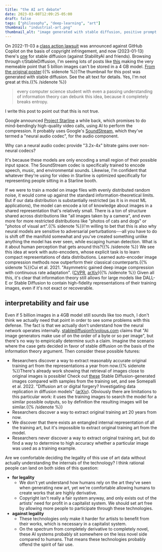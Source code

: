 ```yaml
---
title: "the AI art debate"
date: 2023-03-08T12:09:25-05:00
draft: false
tags: ["philosophy", "deep-learning", "art"]
thumbnail: "industrial-art.png"
thumbnail_alt: "image generated with stable diffusion, positive prompt 'artist stands at a conveyor belt in an art factory, quickly painting a piece before moving on to the next blank canvas on the belt' and negative prompt 'blurry, distorted'"
---
```


On 2022-11-03 a [class action lawsuit](https://githubcopilotlitigation.com/) was announced against GitHub Copilot on the basis of copyright infringement, and now (2023-01-13) there's [one](https://stablediffusionlitigation.com/) for stable diffusion (against StabilityAI and friends). Browsing through r/StableDiffusion, I'm seeing lots of posts like [this](https://libreddit.kylrth.com/r/StableDiffusion/comments/10e13r3/the_lawyers_suing_stable_diffusion_when_you_tell/) making the very memeable point that 5 billion images can't be stored in a 4 GB model. [From the original poster](https://libreddit.kylrth.com/r/StableDiffusion/comments/10e13r3/the_lawyers_suing_stable_diffusion_when_you_tell/j4oeny6/?context=3):{{% sidenote %}}The thumbnail for this post was generated with stable diffusion. See the alt text for details. Yes, I'm not great at this.{{% /sidenote %}}

> every computer science student with even a passing understanding of information theory can debunk this idea, because it completely breaks entropy.

I write this post to point out that this is not true.

Google announced [Project Starline](https://blog.google/technology/research/project-starline/) a while back, which promises to do  mind-bendingly high-quality video calls, using AI to perform the compression. It probably uses Google's [SoundStream](https://ai.googleblog.com/2021/08/soundstream-end-to-end-neural-audio.html), which they've termed a "neural audio codec", for the audio component.

Why can a neural audio codec provide "3.2x-4x" bitrate gains over non-neural codecs?

It's because these models are only encoding a small region of their possible input space. The SoundStream codec is specifically trained to encode speech, music, and environmental sounds. Likewise, I'm confident that whatever they're using for video in Starline is optimized specifically for representing people sitting in a Starline booth.

If we were to train a model on image files with evenly distributed random noise, it would come up against the standard information-theoretical limits. But if our data distribution is substantially restricted (as it is in most ML applications), the model can encode a lot of knowledge about images in a shared representation that's relatively small. There is a ton of structure shared across distributions like "all images taken by a camera", and even more for more restricted distributions like "photos of cats and dogs" or "photos of visual art".{{% sidenote %}}I'm willing to bet that this is also why neural models are sensitive to adversarial perturbations---all you have to do is shift off the manifold somewhat and you've created something unlike anything the model has ever seen, while escaping human detection. What is it about human perception that gets around this?{{% /sidenote %}} We see this idea at work with auto-encoders, whose explicit task is to learn compact representations of data distributions. Learned auto-encoder image compression methods now outperform their classical counterparts.{{% sidenote %}}Cui et al. 2021. "Asymmetric gained deep image compression with continuous rate adaptation". ([CVPR](https://openaccess.thecvf.com/content/CVPR2021/html/Cui_Asymmetric_Gained_Deep_Image_Compression_With_Continuous_Rate_Adaptation_CVPR_2021_paper.html), [arXiv](https://arxiv.org/abs/2003.02012)){{% /sidenote %}} Given all this, it's clear that information theory still allows for large models like DALL-E or Stable Diffusion to contain high-fidelity representations of their training images, even if it's not exact or recoverable.

## interpretability and fair use

Even if 5 billion images in a 4GB model still sounds like too much, I don't think we actually need that point in order to see some problems with this defense. The fact is that we actually don't understand how the neural network operates internally. [stablediffusionfrivolous.com](http://www.stablediffusionfrivolous.com/) claims that "AI image generators make use of on the order of a byte or so per image", but there's no way to empirically determine such a claim. Imagine the scenario where the case gets decided in favor of stable diffusion on the basis of the information theory argument. Then consider these possible futures:

- Researchers discover a way to extract reasonably accurate original training art from the representations a year from now.{{% sidenote %}}There's already work showing that retrieval of images close to original images is possible! Check out [these](replication.png) Stable Diffusion-generated images compared with samples from the training set, and see Somepalli et al. 2022. "Diffusion art or digital forgery? Investigating data replication in diffusion models" ([arXiv](https://arxiv.org/abs/2003.02012)). Obviously there are limitations to this particular work: it uses the training images to search the model for a similar possible outputs, so by definition the resulting images will be similar.{{% /sidenote %}}
- Researchers discover a way to extract original training art 20 years from now.
- We discover that there exists an entangled internal representation of all the training art, but it's impossible to extract original training art from the model.
- Researchers never discover a way to extract original training art, but do find a way to determine to high accuracy whether a particular image was used as a training example.

Are we comfortable deciding the legality of this use of art data without actually understanding the internals of the technology? I think rational people can land on both sides of this question:

- **for legality**
  - We don't yet understand how humans rely on the art they've seen when generating new art, yet we're comfortable allowing humans to create works that are highly derivative.
  - Copyright isn't really a fair system anyway, and only exists out of the artists' need for profit in a capitalist system. We should set art free by allowing more people to participate through these technologies.
- **against legality**
  - These technologies only make it harder for artists to benefit from their works, which is necessary in a capitalist system.
  - On the spectrum from completely derivative to completely novel, these AI systems probably sit somewhere on the less novel side compared to humans. That means these technologies probably offend the spirit of fair use.
